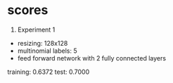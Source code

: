 # scores


1. Experiment 1
- resizing: 128x128
- multinomial labels: 5
- feed forward network with 2 fully connected layers

training:   0.6372
test:       0.7000
